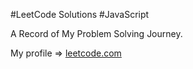 #LeetCode Solutions
#JavaScript

A Record of My Problem Solving Journey.


My profile => [leetcode.com](https://leetcode.com/BohdanKhvorostovskyi/)